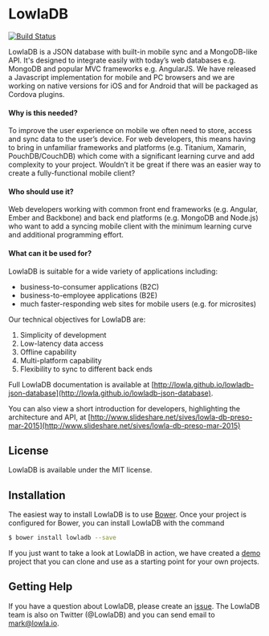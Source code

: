 # LowlaDB #

[![Build Status](https://travis-ci.org/lowla/lowladb-json-database.svg)](https://travis-ci.org/lowla/lowladb-json-database)

LowlaDB is a JSON database with built-in mobile sync and a MongoDB-like API. It's designed to integrate easily with today’s web databases e.g. MongoDB and popular MVC frameworks e.g. AngularJS. We have released a Javascript implementation for mobile and PC browsers and we are working on native versions for iOS and for Android that will be packaged as Cordova plugins.

#### Why is this needed? ####
To improve the user experience on mobile we often need to store, access and sync data to the user’s device.  For web developers, this means having to bring in unfamiliar frameworks and platforms (e.g. Titanium, Xamarin, PouchDB/CouchDB) which come with a significant learning curve and add complexity to your project. Wouldn’t it be great if there was an easier way to create a fully-functional mobile client?

#### Who should use it? ####
Web developers working with common front end frameworks (e.g. Angular, Ember and Backbone) and back end platforms (e.g. MongoDB and Node.js) who want to add a syncing mobile client with the minimum learning curve and additional programming effort.

#### What can it be used for? ####
LowlaDB is suitable for a wide variety of applications including:

- business-to-consumer applications (B2C)
- business-to-employee applications (B2E)
- much faster-responding web sites for mobile users (e.g. for microsites)

Our technical objectives for LowlaDB are:

1. Simplicity of development
2. Low-latency data access
3. Offline capability
4. Multi-platform capability
5. Flexibility to sync to different back ends 

Full LowlaDB documentation is available at [http://lowla.github.io/lowladb-json-database](http://lowla.github.io/lowladb-json-database).

You can also view a short introduction for developers, highlighting the architecture and API, at [http://www.slideshare.net/sives/lowla-db-preso-mar-2015](http://www.slideshare.net/sives/lowla-db-preso-mar-2015)

## License ##
LowlaDB is available under the MIT license.

## Installation ##
The easiest way to install LowlaDB is to use [Bower](http://bower.io). Once your project is configured for Bower, you can install LowlaDB with the command

```bash
$ bower install lowladb --save
```

If you just want to take a look at LowlaDB in action, we have created a [demo](http://github.com/lowla/lowladb-demo-node) project that you can clone and use as a starting point for your own projects.

## Getting Help ##
If you have a question about LowlaDB, please create an [issue](https://github.com/lowla/lowladb-json-database/issues). The LowlaDB team is also on Twitter (@LowlaDB) and you can send email to mark@lowla.io.
